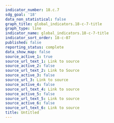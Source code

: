 ```yaml
---
indicator_number: 18.c.7
sdg_goal: '18'
data_non_statistical: false
graph_title: global_indicators.18-c-7-title
graph_type: line
indicator_name: global_indicators.18-c-7-title
indicator_sort_order: 18-c-07
published: false
reporting_status: complete
data_show_map: false
source_active_1: true
source_url_text_1: Link to source
source_active_2: false
source_url_text_2: Link to Source
source_active_3: false
source_url_3: Link to source
source_active_4: false
source_url_text_4: Link to source
source_active_5: false
source_url_text_5: Link to source
source_active_6: false
source_url_text_6: Link to source
title: Untitled
---
```

